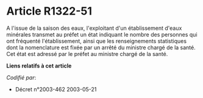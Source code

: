 # Article R1322-51

A l'issue de la saison des eaux, l'exploitant d'un établissement d'eaux minérales transmet au préfet un état indiquant le
nombre des personnes qui ont fréquenté l'établissement, ainsi que les renseignements statistiques dont la nomenclature est
fixée par un arrêté du ministre chargé de la santé. Cet état est adressé par le préfet au ministre chargé de la santé.

**Liens relatifs à cet article**

_Codifié par_:

  - Décret n°2003-462 2003-05-21
